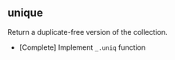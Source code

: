 ## unique
Return a duplicate-free version of the collection.

* [Complete] Implement `_.uniq` function
